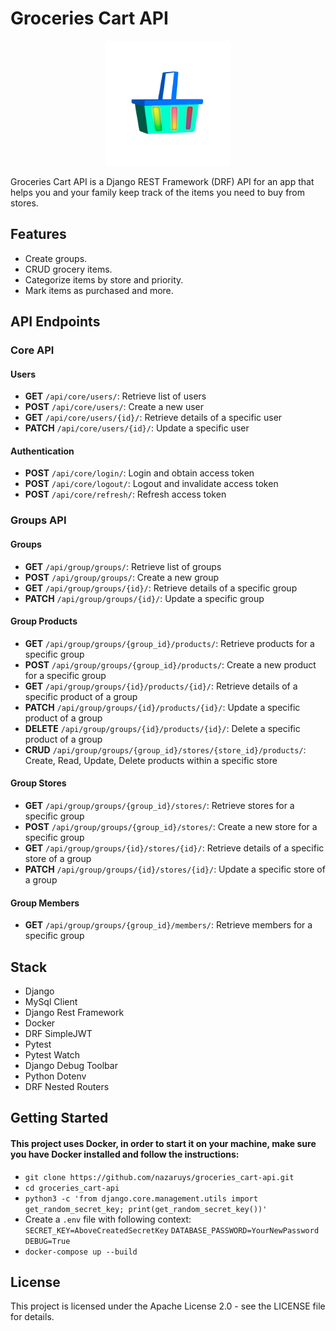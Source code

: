 # Groceries Cart API

<p align="center">
  <img src="https://github.com/nazaruys/groceries_cart-frontend/blob/master/app/assets/Groceries-Cart.png?raw=true" alt="Groceries Cart"  width="200" height="200" />
</p>

Groceries Cart API is a Django REST Framework (DRF) API for an app that helps you and your family keep track of the items you need to buy from stores.

## Features

- Create groups.
- CRUD grocery items.
- Categorize items by store and priority.
- Mark items as purchased and more.

## API Endpoints

### Core API

#### Users

- **GET** `/api/core/users/`: Retrieve list of users
- **POST** `/api/core/users/`: Create a new user
- **GET** `/api/core/users/{id}/`: Retrieve details of a specific user
- **PATCH** `/api/core/users/{id}/`: Update a specific user

#### Authentication

- **POST** `/api/core/login/`: Login and obtain access token
- **POST** `/api/core/logout/`: Logout and invalidate access token
- **POST** `/api/core/refresh/`: Refresh access token

### Groups API

#### Groups

- **GET** `/api/group/groups/`: Retrieve list of groups
- **POST** `/api/group/groups/`: Create a new group
- **GET** `/api/group/groups/{id}/`: Retrieve details of a specific group
- **PATCH** `/api/group/groups/{id}/`: Update a specific group

#### Group Products

- **GET** `/api/group/groups/{group_id}/products/`: Retrieve products for a specific group
- **POST** `/api/group/groups/{group_id}/products/`: Create a new product for a specific group
- **GET** `/api/group/groups/{id}/products/{id}/`: Retrieve details of a specific product of a group
- **PATCH** `/api/group/groups/{id}/products/{id}/`: Update a specific product of a group
- **DELETE** `/api/group/groups/{id}/products/{id}/`: Delete a specific product of a group
- **CRUD** `/api/group/groups/{group_id}/stores/{store_id}/products/`: Create, Read, Update, Delete products within a specific store

#### Group Stores

- **GET** `/api/group/groups/{group_id}/stores/`: Retrieve stores for a specific group
- **POST** `/api/group/groups/{group_id}/stores/`: Create a new store for a specific group
- **GET** `/api/group/groups/{id}/stores/{id}/`: Retrieve details of a specific store of a group
- **PATCH** `/api/group/groups/{id}/stores/{id}/`: Update a specific store of a group

#### Group Members

- **GET** `/api/group/groups/{group_id}/members/`: Retrieve members for a specific group

## Stack

- Django
- MySql Client
- Django Rest Framework
- Docker
- DRF SimpleJWT
- Pytest
- Pytest Watch
- Django Debug Toolbar
- Python Dotenv
- DRF Nested Routers

## Getting Started

#### This project uses Docker, in order to start it on your machine, make sure you have Docker installed and follow the instructions:

- `git clone https://github.com/nazaruys/groceries_cart-api.git`
- `cd groceries_cart-api`
- `python3 -c 'from django.core.management.utils import get_random_secret_key; print(get_random_secret_key())'`
- Create a `.env` file with following context:
  `SECRET_KEY=AboveCreatedSecretKey`
  `DATABASE_PASSWORD=YourNewPassword`
  `DEBUG=True`
- `docker-compose up --build`

## License

This project is licensed under the Apache License 2.0 - see the LICENSE file for details.
